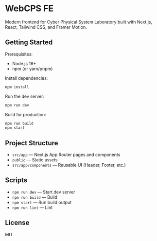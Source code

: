 # WebCPS FE

Modern frontend for Cyber Physical System Laboratory built with Next.js, React, Tailwind CSS, and Framer Motion.

## Getting Started

Prerequisites:
- Node.js 18+
- npm (or yarn/pnpm)

Install dependencies:

```bash
npm install
```

Run the dev server:

```bash
npm run dev
```

Build for production:

```bash
npm run build
npm start
```

## Project Structure

- `src/app` — Next.js App Router pages and components
- `public` — Static assets
- `src/app/components` — Reusable UI (Header, Footer, etc.)

## Scripts

- `npm run dev` — Start dev server
- `npm run build` — Build
- `npm start` — Run build output
- `npm run lint` — Lint

## License

MIT
